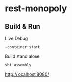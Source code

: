 # rest-monopoly #

## Build & Run ##

Live Debug

    ~container:start

Build stand alone

    sbt assembly



[http://localhost:8080/](http://localhost:8080/)
